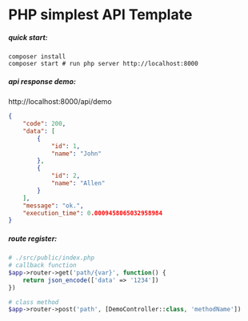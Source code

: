 # PHP simplest API Template

##### quick start:

```shell
composer install
composer start # run php server http://localhost:8000
```

##### api response demo:
http://localhost:8000/api/demo
```json
{
    "code": 200,
    "data": [
        {
            "id": 1,
            "name": "John"
        },
        {
            "id": 2,
            "name": "Allen"
        }
    ],
    "message": "ok.",
    "execution_time": 0.0009458065032958984
}
```

##### route register:


```php
# ./src/public/index.php
# callback function
$app->router->get('path/{var}', function() {
    return json_encode(['data' => '1234'])
})

# class method
$app->router->post('path', [DemoController::class, 'methodName'])
```
